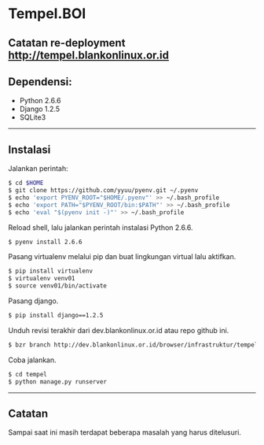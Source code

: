 # Tempel.BOI
Catatan re-deployment http://tempel.blankonlinux.or.id
---------------------------------------------------------------------

## Dependensi:
* Python 2.6.6
* Django 1.2.5
* SQLite3
---------------------------------------------------------------------

## Instalasi

Jalankan perintah:

```sh
$ cd $HOME
$ git clone https://github.com/yyuu/pyenv.git ~/.pyenv
$ echo 'export PYENV_ROOT="$HOME/.pyenv"' >> ~/.bash_profile
$ echo 'export PATH="$PYENV_ROOT/bin:$PATH"' >> ~/.bash_profile
$ echo 'eval "$(pyenv init -)"' >> ~/.bash_profile
```

Reload shell, lalu jalankan perintah instalasi Python 2.6.6.

```sh
$ pyenv install 2.6.6
```

Pasang virtualenv melalui pip dan buat lingkungan virtual lalu aktifkan.

```sh
$ pip install virtualenv
$ virtualenv venv01
$ source venv01/bin/activate
```

Pasang django.

```sh
$ pip install django==1.2.5
```

Unduh revisi terakhir dari dev.blankonlinux.or.id atau repo github ini.

```sh
$ bzr branch http://dev.blankonlinux.or.id/browser/infrastruktur/tempel
```

Coba jalankan.

```sh
$ cd tempel
$ python manage.py runserver
```

---------------------------------------------------------------------

## Catatan

Sampai saat ini masih terdapat beberapa masalah yang harus ditelusuri.
